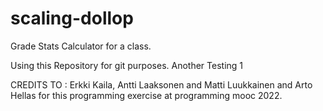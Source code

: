 # scaling-dollop
Grade Stats Calculator for a class.

Using this Repository for git purposes.
Another Testing 1

CREDITS TO : Erkki Kaila, Antti Laaksonen and Matti Luukkainen and Arto Hellas
for this programming exercise at programming mooc 2022.
